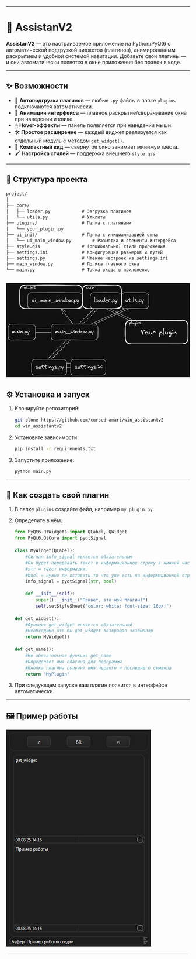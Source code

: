 
---

# 📌 AssistanV2

**AssistanV2** — это настраиваемое приложение на Python/PyQt6 с автоматической подгрузкой виджетов (плагинов), анимированным раскрытием и удобной системой навигации.
Добавьте свои плагины — и они автоматически появятся в окне приложения без правок в коде.

---

## ✨ Возможности

* 🚀 **Автоподгрузка плагинов** — любые `.py` файлы в папке `plugins` подключаются автоматически.
* 🎨 **Анимация интерфейса** — плавное раскрытие/сворачивание окна при наведении и клике.
* 🖱 **Hover-эффекты** — панель появляется при наведении мыши.
* 🛠 **Простое расширение** — каждый виджет реализуется как отдельный модуль с методом `get_widget()`.
* 🎯 **Компактный вид** — свёрнутое окно занимает минимум места.
* 🖌 **Настройка стилей** — поддержка внешнего `style.qss`.

---

## 📂 Структура проекта

```
project/
│
├── core/
│   ├── loader.py            # Загрузка плагинов
│   └── utils.py             # Утилиты
├── plugins/                 # Папка с плагинами
│   └── your_plugin.py
├── ui_init/                 # Папка с инициализацией окна
│   └── ui_main_window.py        # Разметка и элементы интерфейса
├── style.qss                # (опционально) стили приложения
├── settings.ini             # Конфигурация размеров и путей
├── settings.py              # Чтение настроек из settings.ini
├── main_window.py           # Логика главного окна
└── main.py                  # Точка входа в приложение
```
![diag](img/projDiag.png)
---

## ⚙️ Установка и запуск

1. Клонируйте репозиторий:

   ```bash
   git clone https://github.com/cursed-amari/win_assistantv2
   cd win_assistantv2
   ```

2. Установите зависимости:

   ```bash
   pip install -r requirements.txt
   ```

3. Запустите приложение:

   ```bash
   python main.py
   ```

---

## 🧩 Как создать свой плагин

1. В папке `plugins` создайте файл, например `my_plugin.py`.
2. Определите в нём:

   ```python
   from PyQt6.QtWidgets import QLabel, QWidget
   from PyQt6.QtCore import pyqtSignal

   class MyWidget(QLabel):
       #Сигнал info_signal является обязательным
       #Он будет передавать текст в информационное строку в нижней части программы
       #str = текст информации, 
       #bool = нужно ли оставить то что уже есть на информационной строке
       info_signal = pyqtSignal(str, bool)

       def __init__(self):
           super().__init__("Привет, это мой плагин!")
           self.setStyleSheet("color: white; font-size: 16px;")

   def get_widget():
       #Функция get_widget является обязательной
       #Необходимо что бы get_widget возвращал экземпляр
       return MyWidget()

   def get_name():
       #Не обязательная функция get_name
       #Определяет имя плагина для программы
       #Кнопка плагина получит имя первого и последнего символа
       return "MyPlugin"
   ```
3. При следующем запуске ваш плагин появится в интерфейсе автоматически.

---

## 🖼 Пример работы

![demo](img/image.png)

---



